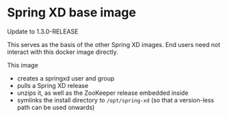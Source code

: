 # Spring XD base image
Update to 1.3.0-RELEASE

This serves as the basis of the other Spring XD images. End users need not interact with
this docker image directly.

This image 

 * creates a springxd user and group
 * pulls a Spring XD release
 * unzips it, as well as the ZooKeeper release embedded inside
 * symlinks the install directory to `/opt/spring-xd` (so that a version-less path can be used onwards)
